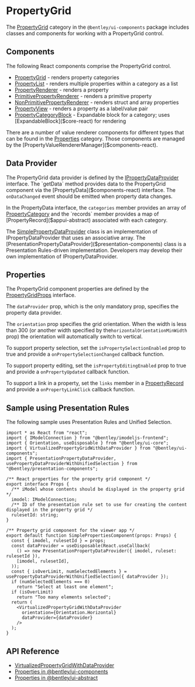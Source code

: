 # PropertyGrid

The [PropertyGrid]($components-react:PropertyGrid) category in the `@bentley/ui-components` package includes
classes and components for working with a PropertyGrid control.

## Components

The following React components comprise the PropertyGrid control.

- [PropertyGrid]($components-react) - renders property categories
- [PropertyList]($components-react) - renders multiple properties within a category as a list
- [PropertyRenderer]($components-react) - renders a property
- [PrimitivePropertyRenderer]($components-react) - renders a primitive property
- [NonPrimitivePropertyRenderer]($components-react) - renders struct and array properties
- [PropertyView]($components-react) - renders a property as a label/value pair
- [PropertyCategoryBlock]($components-react) - Expandable block for a category; uses [ExpandableBlock]($core-react) for rendering

There are a number of value renderer components for different types that can be found in the [Properties]($components-react:Properties) category.
Those components are managed by the [PropertyValueRendererManager]($components-react).

## Data Provider

The PropertyGrid data provider is defined by the [IPropertyDataProvider]($components-react) interface.
The `getData` method provides data to the PropertyGrid component via the
[PropertyData]($components-react) interface. The `onDataChanged` event should be emitted when property
data changes.

In the PropertyData interface, the `categories` member provides an array of [PropertyCategory]($components-react) and the
`records` member provides a map of [PropertyRecord]($appui-abstract) associated with each category.

The [SimplePropertyDataProvider]($components-react) class is an implementation of
IPropertyDataProvider that uses an associative array.
The [PresentationPropertyDataProvider]($presentation-components) class is a
Presentation Rules-driven implementation.
Developers may develop their own implementation of IPropertyDataProvider.

## Properties

The PropertyGrid component properties are defined by the [PropertyGridProps]($components-react) interface.

The `dataProvider` prop, which is the only mandatory prop, specifies the property data provider.

The `orientation` prop specifies the grid orientation. When the width is less than 300
(or another width specified by the`horizontalOrientationMinWidth` prop) the orientation will automatically
switch to vertical.

To support property selection, set the `isPropertySelectionEnabled` prop to true and
provide a `onPropertySelectionChanged` callback function.

To support property editing, set the `isPropertyEditingEnabled` prop to true and
provide a `onPropertyUpdated` callback function.

To support a link in a property, set the `links` member in a [PropertyRecord]($appui-abstract) and
provide a `onPropertyLinkClick` callback function.

## Sample using Presentation Rules

The following sample uses Presentation Rules and Unified Selection.

```tsx
import * as React from "react";
import { IModelConnection } from "@bentley/imodeljs-frontend";
import { Orientation, useDisposable } from "@bentley/ui-core";
import { VirtualizedPropertyGridWithDataProvider } from "@bentley/ui-components";
import { PresentationPropertyDataProvider, usePropertyDataProviderWithUnifiedSelection } from "@bentley/presentation-components";

/** React properties for the property grid component */
export interface Props {
  /** iModel whose contents should be displayed in the property grid */
  imodel: IModelConnection;
  /** ID of the presentation rule set to use for creating the content displayed in the property grid */
  rulesetId: string;
}

/** Property grid component for the viewer app */
export default function SimplePropertiesComponent(props: Props) {
  const { imodel, rulesetId } = props;
  const dataProvider = useDisposable(React.useCallback(
    () => new PresentationPropertyDataProvider({ imodel, ruleset: rulesetId }),
    [imodel, rulesetId],
  ));
  const { isOverLimit, numSelectedElements } = usePropertyDataProviderWithUnifiedSelection({ dataProvider });
  if (numSelectedElements === 0)
    return "Select at least one element";
  if (isOverLimit)
    return "Too many elements selected";
  return (
    <VirtualizedPropertyGridWithDataProvider
      orientation={Orientation.Horizontal}
      dataProvider={dataProvider}
    />
  );
}

```

## API Reference

- [VirtualizedPropertyGridWithDataProvider]($components-react)
- [Properties in @bentley/ui-components]($components-react:Properties)
- [Properties in @bentley/ui-abstract]($appui-abstract:Properties)
